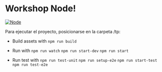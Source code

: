 # Workshop Node! 

[![Node](https://nodejs.vn/uploads/system/touchicon-48.png)]()

Para ejecutar el proyecto, posicionarse en la carpeta /tp:

* Build assets with
    ```npm run build```

* Run with
    ```npm run watch```
    ```npm run start-dev``` 
    ```npm run start``` 

* Run test with
    ```npm run test-unit```
    ```npm run setup-e2e```
    ```npm run start-test```
    ```npm run test-e2e```
